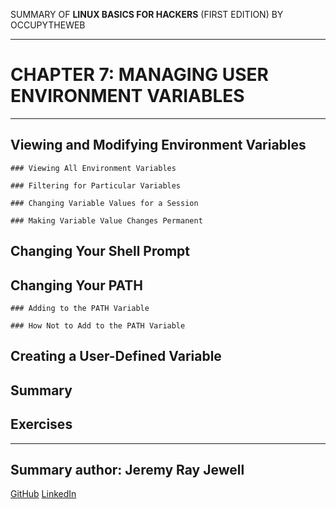 SUMMARY OF 
**LINUX BASICS FOR HACKERS** 
(FIRST EDITION) BY OCCUPYTHEWEB

---

# CHAPTER 7: MANAGING USER ENVIRONMENT VARIABLES	

---

## Viewing and Modifying Environment Variables

	### Viewing All Environment Variables

	### Filtering for Particular Variables
	
	### Changing Variable Values for a Session

	### Making Variable Value Changes Permanent

## Changing Your Shell Prompt

## Changing Your PATH

	### Adding to the PATH Variable

	### How Not to Add to the PATH Variable

## Creating a User-Defined Variable

## Summary	

## Exercises

---

## Summary author: **Jeremy Ray Jewell**
[GitHub](https://github.com/jeremyrayjewell)
[LinkedIn](https://www.linkedin.com/in/jeremyrayjewell)

